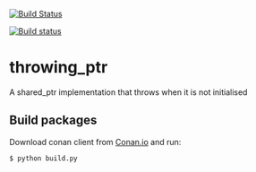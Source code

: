 [![Build Status](https://travis-ci.org/rockdreamer/throwing_ptr.svg?branch=master)](https://travis-ci.org/rockdreamer/throwing_ptr)

[![Build status](https://ci.appveyor.com/api/projects/status/6hv5yx4cj6sy5asn?svg=true)](https://ci.appveyor.com/project/rockdreamer/throwing-ptr)

# throwing_ptr

A shared_ptr implementation that throws when it is not initialised

## Build packages

Download conan client from [Conan.io](https://conan.io) and run:

    $ python build.py

